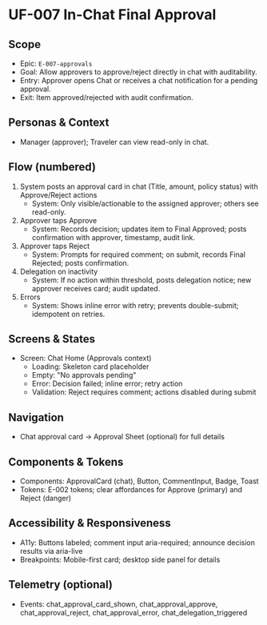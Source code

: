 # UF-007 In-Chat Final Approval

## Scope
- Epic: `E-007-approvals`
- Goal: Allow approvers to approve/reject directly in chat with auditability.
- Entry: Approver opens Chat or receives a chat notification for a pending approval.
- Exit: Item approved/rejected with audit confirmation.

## Personas & Context
- Manager (approver); Traveler can view read-only in chat.

## Flow (numbered)
1) System posts an approval card in chat (Title, amount, policy status) with Approve/Reject actions
   - System: Only visible/actionable to the assigned approver; others see read-only.
2) Approver taps Approve
   - System: Records decision; updates item to Final Approved; posts confirmation with approver, timestamp, audit link.
3) Approver taps Reject
   - System: Prompts for required comment; on submit, records Final Rejected; posts confirmation.
4) Delegation on inactivity
   - System: If no action within threshold, posts delegation notice; new approver receives card; audit updated.
5) Errors
   - System: Shows inline error with retry; prevents double-submit; idempotent on retries.

## Screens & States
- Screen: Chat Home (Approvals context)
  - Loading: Skeleton card placeholder
  - Empty: "No approvals pending"
  - Error: Decision failed; inline error; retry action
  - Validation: Reject requires comment; actions disabled during submit

## Navigation
- Chat approval card → Approval Sheet (optional) for full details

## Components & Tokens
- Components: ApprovalCard (chat), Button, CommentInput, Badge, Toast
- Tokens: E-002 tokens; clear affordances for Approve (primary) and Reject (danger)

## Accessibility & Responsiveness
- A11y: Buttons labeled; comment input aria-required; announce decision results via aria-live
- Breakpoints: Mobile-first card; desktop side panel for details

## Telemetry (optional)
- Events: chat_approval_card_shown, chat_approval_approve, chat_approval_reject, chat_approval_error, chat_delegation_triggered
